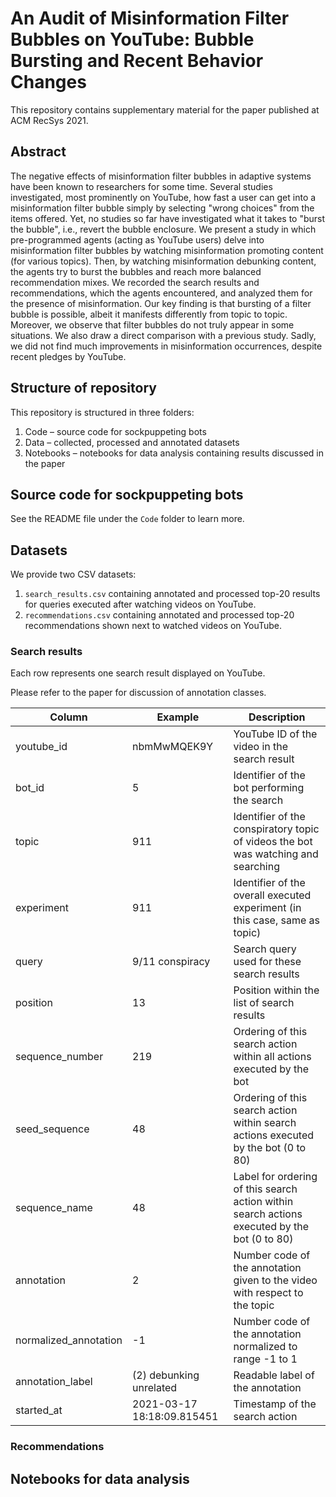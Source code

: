 # An Audit of Misinformation Filter Bubbles on YouTube: Bubble Bursting and Recent Behavior Changes

This repository contains supplementary material for the paper published at ACM RecSys 2021.

## Abstract

The negative effects of misinformation filter bubbles in adaptive systems have been known to researchers for some time. Several studies investigated, most prominently on YouTube, how fast a user can get into a misinformation filter bubble simply by selecting "wrong choices" from the items offered. Yet, no studies so far have investigated what it takes to "burst the bubble", i.e., revert the bubble enclosure. We present a study in which pre-programmed agents (acting as YouTube users) delve into misinformation filter bubbles by watching misinformation promoting content (for various topics). Then, by watching misinformation debunking content, the agents try to burst the bubbles and reach more balanced recommendation mixes. We recorded the search results and recommendations, which the agents encountered, and analyzed them for the presence of misinformation. Our key finding is that bursting of a filter bubble is possible, albeit it manifests differently from topic to topic. Moreover, we observe that filter bubbles do not truly appear in some situations. We also draw a direct comparison with a previous study. Sadly, we did not find much improvements in misinformation occurrences, despite recent pledges by YouTube.

## Structure of repository

This repository is structured in three folders:

1. Code – source code for sockpuppeting bots
2. Data – collected, processed and annotated datasets
3. Notebooks – notebooks for data analysis containing results discussed in the paper

## Source code for sockpuppeting bots

See the README file under the `Code` folder to learn more.

## Datasets

We provide two CSV datasets:

1. `search_results.csv` containing annotated and processed top-20 results for queries executed after watching videos on YouTube.
2. `recommendations.csv` containing annotated and processed top-20 recommendations shown next to watched videos on YouTube.

### Search results

Each row represents one search result displayed on YouTube.

Please refer to the paper for discussion of annotation classes.

| Column                 | Example                    | Description                                   |
| ---------------------- | -------------------------- | --------------------------------------------- |
| youtube\_id            | nbmMwMQEK9Y                | YouTube ID of the video in the search result  |
| bot\_id                | 5                          | Identifier of the bot performing the search |
| topic                  | 911                        | Identifier of the conspiratory topic of videos the bot was watching and searching |
| experiment             | 911                        | Identifier of the overall executed experiment (in this case, same as topic) |
| query                  | 9/11 conspiracy            | Search query used for these search results |
| position               | 13                         | Position within the list of search results |
| sequence\_number       | 219                        | Ordering of this search action within all actions executed by the bot |
| seed\_sequence         | 48                         | Ordering of this search action within search actions executed by the bot (0 to 80) |
| sequence\_name         | 48                         | Label for ordering of this search action within search actions executed by the bot (0 to 80) |
| annotation             | 2                          | Number code of the annotation given to the video with respect to the topic |
| normalized\_annotation | -1                         | Number code of the annotation normalized to range -1 to 1 |
| annotation\_label      | (2) debunking unrelated    | Readable label of the annotation |
| started\_at            | 2021-03-17 18:18:09.815451 | Timestamp of the search action |

### Recommendations



## Notebooks for data analysis


